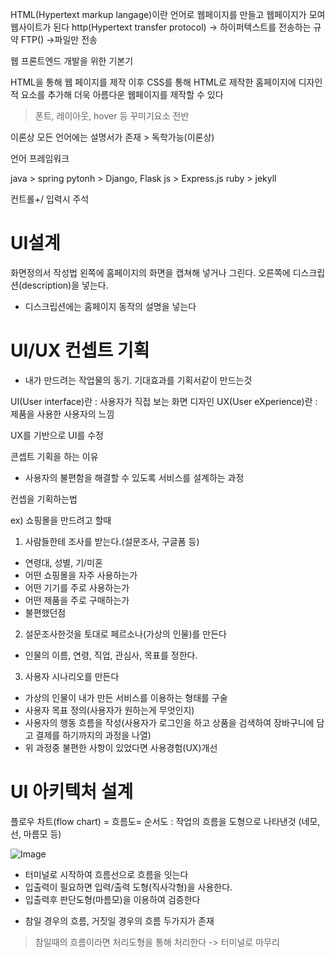 HTML(Hypertext markup langage)이란 언어로 웹페이지를 만들고 웹페이지가 모여 웹사이트가 된다
http(Hypertext transfer protocol) -> 하이퍼텍스트를 전송하는 규약
FTP() ->파일만 전송

웹 프론트엔드 개발을 위한 기본기

HTML을 통해 웹 페이지를 제작
이후 CSS를 통해 HTML로 제작한 홈페이지에 디자인적 요소를 추가해 더욱 아름다운 웹페이지를 제작할 수 있다
> 폰트, 레이아웃, hover 등 꾸미기요소 전반

이론상 모든 언어에는 설명서가 존재 > 독학가능(이론상)

언어      프레임워크

java    > spring
pytonh  > Django, Flask
js      > Express.js
ruby    > jekyll

컨트롤+/ 입력시 주석 

# UI설계

화면정의서 작성법
왼쪽에 홈페이지의 화면을 캡쳐해 넣거나 그린다.
오른쪽에 디스크립션(description)을 넣는다.
- 디스크립션에는 홈페이지 동작의 설명을 넣는다

# UI/UX 컨셉트 기획
- 내가 만드려는 작업물의 동기. 기대효과를 기획서같이 만드는것

UI(User interface)란 : 사용자가 직접 보는 화면 디자인
UX(User eXperience)란 : 제품을 사용한 사용자의 느낌

UX를 기반으로 UI를 수정

콘셉트 기획을 하는 이유
- 사용자의 불편함을 해결할 수 있도록 서비스를 설계하는 과정

컨셉을 기획하는법

ex) 쇼핑몰을 만드려고 할때
1. 사람들한테 조사를 받는다.(설문조사, 구글폼 등)
- 연령대, 성별, 기/미혼
- 어떤 쇼핑몰을 자주 사용하는가
- 어떤 기기를 주로 사용하는가
- 어떤 제품을 주로 구매하는가
- 불편했던점

2. 설문조사한것을 토대로 페르소나(가상의 인물)를 만든다
- 인물의 이름, 연령, 직업, 관심사, 목표를 정한다.

3. 사용자 시나리오를 만든다
- 가상의 인물이 내가 만든 서비스를 이용하는 형태를 구술
- 사용자 목표 정의(사용자가 원하는게 무엇인지)
- 사용자의 행동 흐름을 작성(사용자가 로그인을 하고 상품을 검색하여 장바구니에 담고 결제를 하기까지의 과정을 나열)
- 위 과정중 불편한 사항이 있었다면 사용경험(UX)개선 

# UI 아키텍처 설계

플로우 차트(flow chart) = 흐름도= 순서도 : 작업의 흐름을 도형으로 나타낸것 (네모, 선, 마름모 등)

![Image](https://github.com/user-attachments/assets/7d6da5ab-bff4-4a89-9716-fe375da0d4b9)

- 터미널로 시작하여 흐름선으로 흐름을 잇는다
- 입출력이 필요하면 입력/출력 도형(직사각형)을 사용한다.
- 입출력후 판단도형(마름모)을 이용하여 검증한다
 * 참일 경우의 흐름, 거짓일 경우의 흐름 두가지가 존재
> 참일때의 흐름이라면 처리도형을 통해 처리한다 -> 터미널로 마무리
